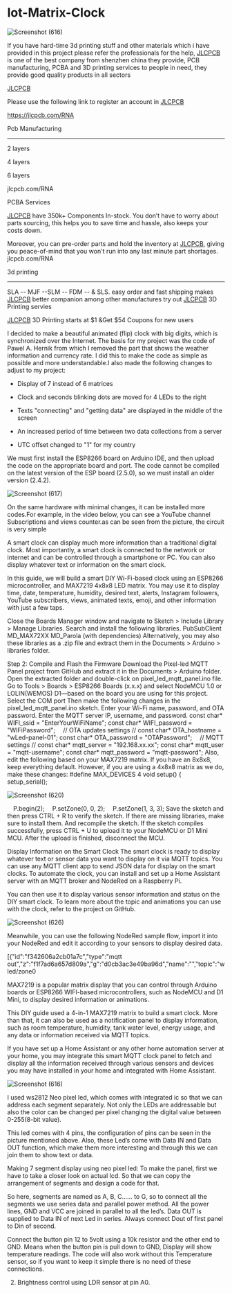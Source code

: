 # Iot-Matrix-Clock

![Screenshot (616)](https://user-images.githubusercontent.com/118633170/208974151-edddbd45-a1ad-4b11-a35e-e3426c6f13c2.png)

If you have hard-time 3d printing stuff and other materials which i have provided in this project please refer the professionals for the help, [JLCPCB](https://jlcpcb.com/RNA) is one of the best company from shenzhen china they provide, PCB manufacturing, PCBA and 3D printing services to people in need, they provide good quality products in all sectors

[JLCPCB](https://jlcpcb.com/RNA)


Please use the following link to register an account in [JLCPCB](https://jlcpcb.com/RNA)

https://jlcpcb.com/RNA



Pcb Manufacturing

----------

2 layers

4 layers

6 layers

jlcpcb.com/RNA



PCBA Services

[JLCPCB](https://jlcpcb.com/RNA) have 350k+ Components In-stock. You don’t have to worry about parts sourcing, this helps you to save time and hassle, also keeps your costs down.

Moreover, you can pre-order parts and hold the inventory at [JLCPCB](https://jlcpcb.com/RNA), giving you peace-of-mind that you won't run into any last minute part shortages. jlcpcb.com/RNA


3d printing

-------------------

SLA -- MJF --SLM -- FDM -- & SLS. easy order and fast shipping makes [JLCPCB](https://jlcpcb.com/RNA) better companion among other manufactures try out [JLCPCB](https://jlcpcb.com/RNA) 3D Printing servies

[JLCPCB](https://jlcpcb.com/RNA) 3D Printing starts at $1 &Get $54 Coupons for new users

I decided to make a beautiful animated (flip) clock with big digits, which is synchronized over the Internet. The basis for my project was the code of Pawel A. Hernik from which I removed the part that shows the weather information and currency rate. I did this to make the code as simple as possible and more understandable.I also made the following changes to adjust to my project:

- Display of 7 instead of 6 matrices

- Clock and seconds blinking dots are moved for 4 LEDs to the right

- Texts "connecting" and "getting data" are displayed in the middle of the screen

- An increased period of time between two data collections from a server

- UTC offset changed to "1" for my country

We must first install the ESP8266 board on Arduino IDE, and then upload the code on the appropriate board and port. The code cannot be compiled on the latest version of the ESP board (2.5.0), so we must install an older version (2.4.2).

![Screenshot (617)](https://user-images.githubusercontent.com/118633170/208974477-f481a851-fb16-4e6d-a96d-b8b7aa9f3740.png)



On the same hardware with minimal changes, it can be installed more codes.For example, in the video below, you can see a YouTube channel Subscriptions and views counter.as can be seen from the picture, the circuit is very simple

A smart clock can display much more information than a traditional digital clock. Most importantly, a smart clock is connected to the network or internet and can be controlled through a smartphone or PC. You can also display whatever text or information on the smart clock.

In this guide, we will build a smart DIY Wi-Fi-based clock using an ESP8266 microcontroller, and MAX7219 4x8x8 LED matrix. You may use it to display time, date, temperature, humidity, desired text, alerts, Instagram followers, YouTube subscribers, views, animated texts, emoji, and other information with just a few taps.

Close the Boards Manager window and navigate to Sketch > Include Library > Manage Libraries. Search and install the following libraries.
PubSubClient
MD_MAX72XX
MD_Parola (with dependencies)
Alternatively, you may also these libraries as a .zip file and extract them in the Documents > Arduino > libraries folder.

Step 2: Compile and Flash the Firmware
Download the Pixel-led MQTT Panel project from GitHub and extract it in the Documents > Arduino folder.
Open the extracted folder and double-click on pixel_led_mqtt_panel.ino file.
Go to Tools > Boards > ESP8266 Boards (x.x.x) and select NodeMCU 1.0 or LOLIN(WEMOS) D1—based on the board you are using for this project.
Select the COM port
Then make the following changes in the pixel_led_mqtt_panel.ino sketch.
Enter your Wi-Fi name, password, and OTA password.
Enter the MQTT server IP, username, and password.
const char* WIFI_ssid = "EnterYourWiFiName";
const char* WIFI_password = "WIFiPassword";
  // OTA updates settings //
const char* OTA_hostname = "wLed-panel-01";
const char* OTA_password = "OTAPassword";
  // MQTT settings //
const char* mqtt_server = "192.168.xx.xx";
const char* mqtt_user = "mqtt-username";
const char* mqtt_password = "mqtt-password";
Also, edit the following based on your MAX7219 matrix. If you have an 8x8x8, keep everything default. However, if you are using a 4x8x8 matrix as we do, make these changes:
#define MAX_DEVICES 4 
void setup() {
  setup_serial();
  
  ![Screenshot (620)](https://user-images.githubusercontent.com/118633170/208974429-4eebc5dd-4622-4b92-b9c5-f77029603642.png)


  P.begin(2);
  P.setZone(0, 0, 2);
  P.setZone(1, 3, 3);
Save the sketch and then press CTRL + R to verify the sketch. If there are missing libraries, make sure to install them. And recompile the sketch.
If the sketch compiles successfully, press CTRL + U to upload it to your NodeMCU or D1 Mini MCU.
After the upload is finished, disconnect the MCU.

Display Information on the Smart Clock
The smart clock is ready to display whatever text or sensor data you want to display on it via MQTT topics. You can use any MQTT client app to send JSON data for display on the smart clocks. To automate the clock, you can install and set up a Home Assistant server with an MQTT broker and NodeRed on a Raspberry Pi.

You can then use it to display various sensor information and status on the DIY smart clock. To learn more about the topic and animations you can use with the clock, refer to the project on GitHub.

![Screenshot (626)](https://user-images.githubusercontent.com/118633170/208974523-e5443ada-3935-4851-bad4-a0147440c361.png)


Meanwhile, you can use the following NodeRed sample flow, import it into your NodeRed and edit it according to your sensors to display desired data.

[{"id":"f342606a2cb01a7c","type":"mqtt out","z":"f1f7ad6a657d809a","g":"d0cb3ac3e49ba96d","name":"","topic":"wled/zone0

MAX7219 is a popular matrix display that you can control through Arduino boards or ESP8266 WIFI-based microcontrollers, such as NodeMCU and D1 Mini, to display desired information or animations.

This DIY guide used a 4-in-1 MAX7219 matrix to build a smart clock. More than that, it can also be used as a notification panel to display information, such as room temperature, humidity, tank water level, energy usage, and any data or information received via MQTT topics.

If you have set up a Home Assistant or any other home automation server at your home, you may integrate this smart MQTT clock panel to fetch and display all the information received through various sensors and devices you may have installed in your home and integrated with Home Assistant.

![Screenshot (616)](https://user-images.githubusercontent.com/118633170/208974405-96a4781c-b251-4948-a49c-9c2c8e537e81.png)


I used ws2812 Neo pixel led, which comes with integrated ic so that we can address each segment separately. Not only the LEDs are addressable but also the color can be changed per pixel changing the digital value between 0-255(8-bit value).

This led comes with 4 pins, the configuration of pins can be seen in the picture mentioned above. Also, these Led’s come with Data IN and Data OUT function, which make them more interesting and through this we can join them to show text or data.



Making 7 segment display using neo pixel led:
To make the panel, first we have to take a closer look on actual lcd. So that we can copy the arrangement of segments and design a code for that.


So here, segments are named as A, B, C…… to G, so to connect all the segments we use series data and parallel power method. All the power lines, GND and VCC are joined in parallel to all the led’s. Data OUT is supplied to Data IN of next Led in series. Always connect Dout of first panel to Din of second.



Connect the button pin 12 to 5volt using a 10k resistor and the other end to GND. Means when the button pin is pull down to GND, Display will show temperature readings. The code will also work without this Temperature sensor, so if you want to keep it simple there is no need of these connections.

2) Brightness control using LDR sensor at pin A0.

